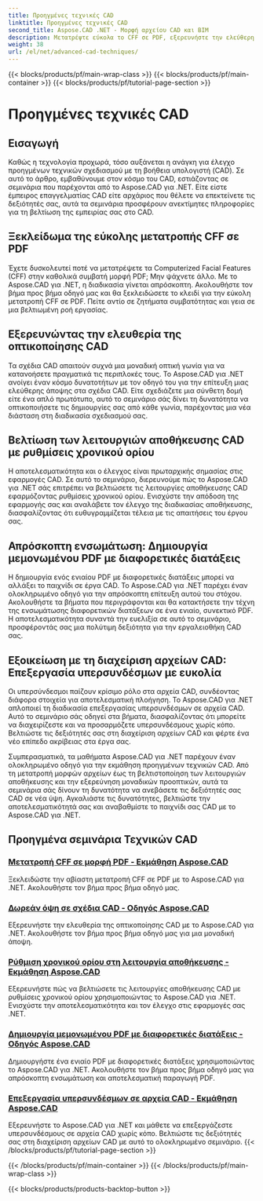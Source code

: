 ```yaml
---
title: Προηγμένες τεχνικές CAD
linktitle: Προηγμένες τεχνικές CAD
second_title: Aspose.CAD .NET - Μορφή αρχείου CAD και BIM
description: Μετατρέψτε εύκολα το CFF σε PDF, εξερευνήστε την ελεύθερη οπτική γωνία σε σχέδια CAD, ορίστε χρονικά όρια για τις λειτουργίες αποθήκευσης, δημιουργήστε αρχεία PDF με το Aspose.CAD για σεμινάρια .NET.
weight: 38
url: /el/net/advanced-cad-techniques/
---
```


{{< blocks/products/pf/main-wrap-class >}}
{{< blocks/products/pf/main-container >}}
{{< blocks/products/pf/tutorial-page-section >}}

# Προηγμένες τεχνικές CAD

## Εισαγωγή

Καθώς η τεχνολογία προχωρά, τόσο αυξάνεται η ανάγκη για έλεγχο προηγμένων τεχνικών σχεδιασμού με τη βοήθεια υπολογιστή (CAD). Σε αυτό το άρθρο, εμβαθύνουμε στον κόσμο του CAD, εστιάζοντας σε σεμινάρια που παρέχονται από το Aspose.CAD για .NET. Είτε είστε έμπειρος επαγγελματίας CAD είτε αρχάριος που θέλετε να επεκτείνετε τις δεξιότητές σας, αυτά τα σεμινάρια προσφέρουν ανεκτίμητες πληροφορίες για τη βελτίωση της εμπειρίας σας στο CAD.

## Ξεκλείδωμα της εύκολης μετατροπής CFF σε PDF

Έχετε δυσκολευτεί ποτέ να μετατρέψετε τα Computerized Facial Features (CFF) στην καθολικά συμβατή μορφή PDF; Μην ψάχνετε άλλο. Με το Aspose.CAD για .NET, η διαδικασία γίνεται απρόσκοπτη. Ακολουθήστε τον βήμα προς βήμα οδηγό μας και θα ξεκλειδώσετε το κλειδί για την εύκολη μετατροπή CFF σε PDF. Πείτε αντίο σε ζητήματα συμβατότητας και γεια σε μια βελτιωμένη ροή εργασίας.

## Εξερευνώντας την ελευθερία της οπτικοποίησης CAD

Τα σχέδια CAD απαιτούν συχνά μια μοναδική οπτική γωνία για να κατανοήσετε πραγματικά τις περιπλοκές τους. Το Aspose.CAD για .NET ανοίγει έναν κόσμο δυνατοτήτων με τον οδηγό του για την επίτευξη μιας ελεύθερης άποψης στα σχέδια CAD. Είτε σχεδιάζετε μια σύνθετη δομή είτε ένα απλό πρωτότυπο, αυτό το σεμινάριο σάς δίνει τη δυνατότητα να οπτικοποιήσετε τις δημιουργίες σας από κάθε γωνία, παρέχοντας μια νέα διάσταση στη διαδικασία σχεδιασμού σας.

## Βελτίωση των λειτουργιών αποθήκευσης CAD με ρυθμίσεις χρονικού ορίου

Η αποτελεσματικότητα και ο έλεγχος είναι πρωταρχικής σημασίας στις εφαρμογές CAD. Σε αυτό το σεμινάριο, διερευνούμε πώς το Aspose.CAD για .NET σάς επιτρέπει να βελτιώσετε τις λειτουργίες αποθήκευσης CAD εφαρμόζοντας ρυθμίσεις χρονικού ορίου. Ενισχύστε την απόδοση της εφαρμογής σας και αναλάβετε τον έλεγχο της διαδικασίας αποθήκευσης, διασφαλίζοντας ότι ευθυγραμμίζεται τέλεια με τις απαιτήσεις του έργου σας.

## Απρόσκοπτη ενσωμάτωση: Δημιουργία μεμονωμένου PDF με διαφορετικές διατάξεις

Η δημιουργία ενός ενιαίου PDF με διαφορετικές διατάξεις μπορεί να αλλάξει το παιχνίδι σε έργα CAD. Το Aspose.CAD για .NET παρέχει έναν ολοκληρωμένο οδηγό για την απρόσκοπτη επίτευξη αυτού του στόχου. Ακολουθήστε τα βήματα που περιγράφονται και θα κατακτήσετε την τέχνη της ενσωμάτωσης διαφορετικών διατάξεων σε ένα ενιαίο, συνεκτικό PDF. Η αποτελεσματικότητα συναντά την ευελιξία σε αυτό το σεμινάριο, προσφέροντάς σας μια πολύτιμη δεξιότητα για την εργαλειοθήκη CAD σας.

## Εξοικείωση με τη διαχείριση αρχείων CAD: Επεξεργασία υπερσυνδέσμων με ευκολία

Οι υπερσύνδεσμοι παίζουν κρίσιμο ρόλο στα αρχεία CAD, συνδέοντας διάφορα στοιχεία για αποτελεσματική πλοήγηση. Το Aspose.CAD για .NET απλοποιεί τη διαδικασία επεξεργασίας υπερσυνδέσμων σε αρχεία CAD. Αυτό το σεμινάριο σάς οδηγεί στα βήματα, διασφαλίζοντας ότι μπορείτε να διαχειρίζεστε και να προσαρμόζετε υπερσυνδέσμους χωρίς κόπο. Βελτιώστε τις δεξιότητές σας στη διαχείριση αρχείων CAD και φέρτε ένα νέο επίπεδο ακρίβειας στα έργα σας.

Συμπερασματικά, τα μαθήματα Aspose.CAD για .NET παρέχουν έναν ολοκληρωμένο οδηγό για την εκμάθηση προηγμένων τεχνικών CAD. Από τη μετατροπή μορφών αρχείων έως τη βελτιστοποίηση των λειτουργιών αποθήκευσης και την εξερεύνηση μοναδικών προοπτικών, αυτά τα σεμινάρια σάς δίνουν τη δυνατότητα να ανεβάσετε τις δεξιότητές σας CAD σε νέα ύψη. Αγκαλιάστε τις δυνατότητες, βελτιώστε την αποτελεσματικότητά σας και αναβαθμίστε το παιχνίδι σας CAD με το Aspose.CAD για .NET.
## Προηγμένα σεμινάρια Τεχνικών CAD
### [Μετατροπή CFF σε μορφή PDF - Εκμάθηση Aspose.CAD](./converting-cff-to-pdf-format/)
Ξεκλειδώστε την αβίαστη μετατροπή CFF σε PDF με το Aspose.CAD για .NET. Ακολουθήστε τον βήμα προς βήμα οδηγό μας.
### [Δωρεάν όψη σε σχέδια CAD - Οδηγός Aspose.CAD](./free-point-of-view-in-cad-drawings/)
Εξερευνήστε την ελευθερία της οπτικοποίησης CAD με το Aspose.CAD για .NET. Ακολουθήστε τον βήμα προς βήμα οδηγό μας για μια μοναδική άποψη.
### [Ρύθμιση χρονικού ορίου στη λειτουργία αποθήκευσης - Εκμάθηση Aspose.CAD](./setting-timeout-on-save-operation/)
Εξερευνήστε πώς να βελτιώσετε τις λειτουργίες αποθήκευσης CAD με ρυθμίσεις χρονικού ορίου χρησιμοποιώντας το Aspose.CAD για .NET. Ενισχύστε την αποτελεσματικότητα και τον έλεγχο στις εφαρμογές σας .NET.
### [Δημιουργία μεμονωμένου PDF με διαφορετικές διατάξεις - Οδηγός Aspose.CAD](./creating-single-pdf-with-different-layouts/)
Δημιουργήστε ένα ενιαίο PDF με διαφορετικές διατάξεις χρησιμοποιώντας το Aspose.CAD για .NET. Ακολουθήστε τον βήμα προς βήμα οδηγό μας για απρόσκοπτη ενσωμάτωση και αποτελεσματική παραγωγή PDF.
### [Επεξεργασία υπερσυνδέσμων σε αρχεία CAD - Εκμάθηση Aspose.CAD](./editing-hyperlinks-in-cad-files/)
Εξερευνήστε το Aspose.CAD για .NET και μάθετε να επεξεργάζεστε υπερσυνδέσμους σε αρχεία CAD χωρίς κόπο. Βελτιώστε τις δεξιότητές σας στη διαχείριση αρχείων CAD με αυτό το ολοκληρωμένο σεμινάριο.
{{< /blocks/products/pf/tutorial-page-section >}}

{{< /blocks/products/pf/main-container >}}
{{< /blocks/products/pf/main-wrap-class >}}

{{< blocks/products/products-backtop-button >}}
